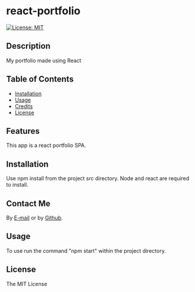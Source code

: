 # react-portfolio

[![License: MIT](https://img.shields.io/badge/License-MIT-yellow.svg)](https://opensource.org/licenses/MIT)
## Description
My portfolio made using React
## Table of Contents

* [Installation](#installation)
* [Usage](#usage)
* [Credits](#credits)
* [License](#license)


## Features

This app is a react portfolio SPA.

## Installation

Use npm install from the project src directory. Node and react are required to install.

## Contact Me

By [E-mail](mailto:https://townsendlionel@gmail.com)
or by [Github](https://github.com/leot42).

## Usage

To use run the command "npm start" within the project directory.


## License

The MIT License

